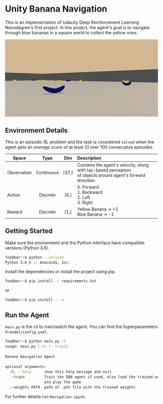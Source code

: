 # Unity Banana Navigation

This is an implementaiton of Udacity Deep Reinforcement Learning Nanodegree's first project. In this project, the agent's goal is to navigate through blue bananas in a square world to collect the yellow ones. 

![](images/trained_gif.gif)

## Environment Details
This is an episodic RL problem and the task is considered `solved` when the agent gets an _average score_ of at least 13 over 100 consecutive episodes.

| Space        | Type | Dim          | Description  |
| ------------- |:------:|:-------:| :-----|
| Observation      | Continuous | [37,] | Contains the agent's velocity, along with ray-based perception<br> of objects around agent's forward direction |
| Action      | Discrete | [4,]     |  0. Forward<br>  1. Backward<br> 2. Left<br> 3. Right  |
| Reward      | Discrete | [1,]     |  Yellow Banana -> +1 <br> Blue Banana -> -1 |


## Getting Started
Make sure the environment and the Python interface have compatible versions (Python 3.6). 
```bash
foo@bar:~$ python --version                                                                                      
Python 3.6.5 :: Anaconda, Inc.
```
Install the dependencies or install the project using pip. 
```bash
foo@bar:~$ pip install -r requirements.txt
```
or 
```bash
foo@bar:~$ pip install . -e
```

## Run the Agent
`main.py` is the cli to train/watch the agent. You can find the hyperparameters in `model/config.yaml`.
```bash
foo@bar:~$ python main.py -h
usage: main.py [-h] [--train]

Banana Navigation Agent

optional arguments:
  -h, --help      show this help message and exit
  --train         Train the DQN agent if used, else load the trained weights
                  and play the game
  --weights PATH  path of .pth file with the trained weights
```
For further details run `Navigation.ipynb`.

